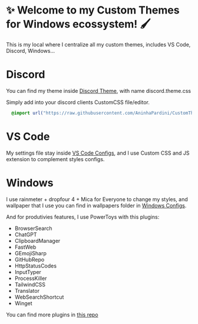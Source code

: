 # ✨ Welcome to my Custom Themes for Windows ecossystem! 🖌️
This is my local where I centralize all my custom themes, includes VS Code, Discord, Windows...

# Discord
You can find my theme inside [Discord Theme](https://github.com/AninhaPardini/CustomThemes/tree/Discord), with name discord.theme.css

Simply add into your discord clients CustomCSS file/editor.
```css
  @import url("https://raw.githubusercontent.com/AninhaPardini/CustomThemes/refs/heads/main/discord.theme.css");
```

# VS Code
My settings file stay inside [VS Code Configs](https://github.com/AninhaPardini/CustomThemes/tree/VS-Code), and I use Custom CSS and JS extension to complement styles configs.

# Windows
I use rainmeter + dropfour 4 + Mica for Everyone to change my styles, and wallpaper that I use you can find in wallpapers folder in [Windows Configs](https://github.com/AninhaPardini/CustomThemes/tree/Windows).

And for produtivies features, I use PowerToys with this plugins: 
- BrowserSearch
- ChatGPT
- ClipboardManager
- FastWeb
- GEmojiSharp
- GitHubRepo
- HttpStatusCodes
- InputTyper
- ProcessKiller
- TailwindCSS
- Translator
- WebSearchShortcut
- Winget

You can find more plugins in [this repo](https://github.com/hlaueriksson/awesome-powertoys-run-plugins)

